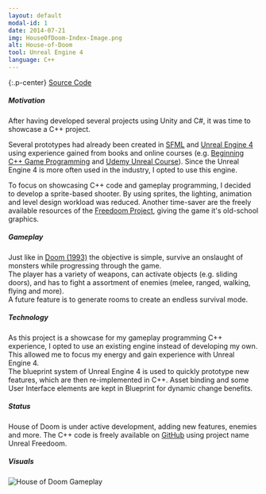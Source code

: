 ```yaml
---
layout: default
modal-id: 1
date: 2014-07-21
img: HouseOfDoom-Index-Image.png
alt: House-of-Doom
tool: Unreal Engine 4
language: C++
---
```


{:.p-center}
[Source Code][github-house-of-doom]

##### Motivation

After having developed several projects using Unity and C#, it was time to showcase a C++ project.
  
Several prototypes had already been created in [SFML][sfml] and [Unreal Engine 4][unreal-engine-4] using experience gained from books and online courses (e.g. [Beginning C++ Game Programming][packt-cpp-book] and [Udemy Unreal Course][udemy-unreal-course]). Since the Unreal Engine 4 is more often used in the industry, I opted to use this engine. 

To focus on showcasing C++ code and gameplay programming, I decided to develop a sprite-based shooter. By using sprites, the lighting, animation and level design workload was reduced. Another time-saver are the freely available resources of the [Freedoom Project][freedoom], giving the game it's old-school graphics.

##### Gameplay

Just like in [Doom (1993)][doom-1993] the objective is simple, survive an onslaught of monsters while progressing through  the game.  
The player has a variety of weapons, can activate objects (e.g. sliding doors), and has to fight a assortment of enemies (melee, ranged, walking, flying and more).   
A future feature is to generate rooms to create an endless survival mode.

##### Technology

As this project is a showcase for my gameplay programming C++ experience, I opted to use an existing engine instead of developing my own. This allowed me to focus my energy and gain experience with Unreal Engine 4.  
The blueprint system of Unreal Engine 4 is used to quickly prototype new features, which are then re-implemented in C++. Asset binding and some User Interface elements are kept in Blueprint for dynamic change benefits.

##### Status

House of Doom is under active development, adding new features, enemies and more. The C++ code is freely available on [GitHub][github-house-of-doom] using project name Unreal Freedoom. 

##### Visuals

<img src="{{ site.baseurl }}/assets/images/house_of_doom/Ingame.png" class="img-responsive img-centered" alt="House of Doom Gameplay">

[github-house-of-doom]: https://github.com/GracesGames/UnrealFreedoom
[sfml]: https://www.sfml-dev.org/
[unreal-engine-4]: https://www.unrealengine.com/en-US/what-is-unreal-engine-4
[packt-cpp-book]: https://www.packtpub.com/game-development/beginning-c-game-programming
[udemy-unreal-course]: https://www.udemy.com/unrealcourse/
[freedoom]: https://freedoom.github.io/
[doom-1993]: https://en.wikipedia.org/wiki/Doom_(1993_video_game)